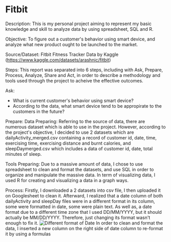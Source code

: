 # Fitbit
Description:
  This is my personal project aiming to represent my basic knowledge and skill to analyze data by using spreadsheet, SQL and R.

Objective: 
  To figure out a customer's behavior using smart device, and analyze what new product ought to be launched to the market.

Source/Dataset:
  Fitbit Fitness Tracker Data by Kaggle (https://www.kaggle.com/datasets/arashnic/fitbit)
  
Steps:
  This report was separated into 6 steps, including with Ask, Prepare, Process, Analyze, Share and Act, in order to describe a methodology and tools used through the project to acheive the effective outcomes.
  
Ask:
  - What is current customer's behavior using smart device?
  - According to the data, what smart device tend to be appropirate to the customers in the future?

Prepare:
  Data Preparing:
   Referring to the source of data, there are numerous dataset which is able to use in the project. However, according to the project's objective, I decided to use 2 datasets which are dailyActivity_merged.csv containing a record of customer id, date, time, exercising time, exercising distance and burnt calories, and sleepDaymerged.csv which includes a data of customer id, date, total minutes of sleep.
   
  Tools Preparing:
   Due to a massive amount of data, I chose to use spreadsheet to clean and format the datasets, and use SQL in order to organize and manipulate the massive data. In term of visualizing data, I used R for creating and visualizing a data in a graph ways.
   
Process:
  Firstly, I downloaded a 2 datasets into csv file, I then uploaded it on Googlesheet to clean it. Afterward, I realized that a date column of both dailyActivity and sleepDay files were in a different format in its column, some were formatted in date, some were plain text. As well as, a date format due to a different time zone that I used DD/MM/YYYY, but it should actually be MM/DD/YYYY. Therefore, just changing its format wasn't enough to fix it.
  ![Different format of Date](https://user-images.githubusercontent.com/113785212/190891383-62b867e1-e03c-4c4b-8177-fab73ca6b463.png)
  In order to clean and format the data, I inserted a new column on the right side of date column to re-format it by using a formulas
